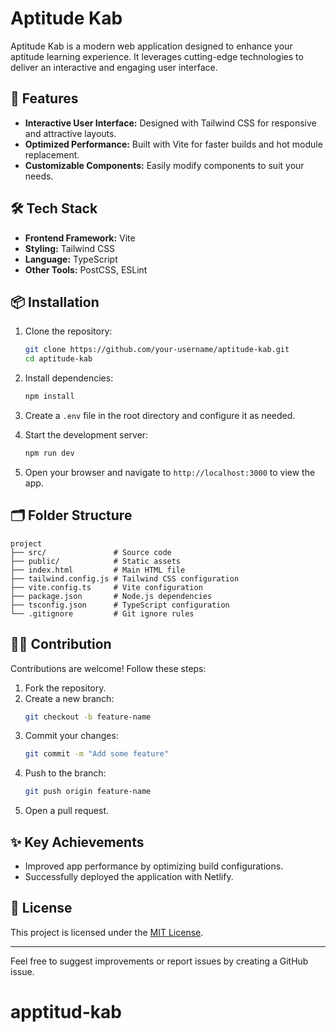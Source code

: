 # Aptitude Kab

Aptitude Kab is a modern web application designed to enhance your aptitude learning experience. It leverages cutting-edge technologies to deliver an interactive and engaging user interface.

## 📂 Features

- **Interactive User Interface:** Designed with Tailwind CSS for responsive and attractive layouts.
- **Optimized Performance:** Built with Vite for faster builds and hot module replacement.
- **Customizable Components:** Easily modify components to suit your needs.

## 🛠️ Tech Stack

- **Frontend Framework:** Vite
- **Styling:** Tailwind CSS
- **Language:** TypeScript
- **Other Tools:** PostCSS, ESLint

## 📦 Installation

1. Clone the repository:
   ```bash
   git clone https://github.com/your-username/aptitude-kab.git
   cd aptitude-kab
   ```

2. Install dependencies:
   ```bash
   npm install
   ```

3. Create a `.env` file in the root directory and configure it as needed.

4. Start the development server:
   ```bash
   npm run dev
   ```

5. Open your browser and navigate to `http://localhost:3000` to view the app.

## 🗂️ Folder Structure

```
project
├── src/               # Source code
├── public/            # Static assets
├── index.html         # Main HTML file
├── tailwind.config.js # Tailwind CSS configuration
├── vite.config.ts     # Vite configuration
├── package.json       # Node.js dependencies
├── tsconfig.json      # TypeScript configuration
└── .gitignore         # Git ignore rules
```

## 👨‍💻 Contribution

Contributions are welcome! Follow these steps:

1. Fork the repository.
2. Create a new branch:
   ```bash
   git checkout -b feature-name
   ```
3. Commit your changes:
   ```bash
   git commit -m "Add some feature"
   ```
4. Push to the branch:
   ```bash
   git push origin feature-name
   ```
5. Open a pull request.

## ✨ Key Achievements

- Improved app performance by optimizing build configurations.
- Successfully deployed the application with Netlify.

## 📝 License

This project is licensed under the [MIT License](LICENSE).

---

Feel free to suggest improvements or report issues by creating a GitHub issue.
# apptitud-kab
